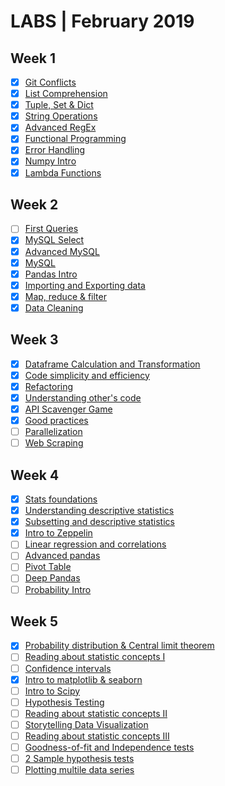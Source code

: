 # LABS | February 2019

## Week 1
- [X] [Git Conflicts](https://github.com/ta-data-bcn/lab-resolving-git-conflicts)
- [X] [List Comprehension](https://github.com/ta-data-bcn/lab-list-comprehensions)
- [X] [Tuple, Set & Dict](https://github.com/ta-data-bcn/lab-tuple-set-dict)
- [X] [String Operations](https://github.com/ta-data-bcn/lab-string-operations)
- [X] [Advanced RegEx](https://github.com/ta-data-bcn/lab-advanced-regex)
- [X] [Functional Programming](https://github.com/ta-data-bcn/lab-functional-programming)
- [X] [Error Handling](https://github.com/ta-data-bcn/lab-error-handling)
- [X] [Numpy Intro](https://github.com/ta-data-bcn/lab-numpy)
- [X] [Lambda Functions](https://github.com/ta-data-bcn/lab-lambda-functions)

## Week 2
- [ ] [First Queries](https://github.com/ta-data-bcn/lab-mysql-first-queries)
- [X] [MySQL Select](https://github.com/ta-data-bcn/lab-mysql-select)
- [X] [Advanced MySQL](https://github.com/ta-data-bcn/lab-advanced-mysql)
- [X] [MySQL](https://github.com/ta-data-bcn/lab-mysql)
- [X] [Pandas Intro](https://github.com/ta-data-bcn/lab-intro-pandas)
- [X] [Importing and Exporting data](https://github.com/ta-data-bcn/lab-import-export)
- [X] [Map, reduce & filter](https://github.com/ta-data-bcn/lab-map-reduce-filter)
- [X] [Data Cleaning](https://github.com/ta-data-bcn/lab-data-cleaning)

## Week 3
- [X] [Dataframe Calculation and Transformation](https://github.com/ta-data-bcn/lab-df-calculation-and-transformation)
- [X] [Code simplicity and efficiency](https://github.com/ta-data-bcn/lab-code-simplicity-efficiency)
- [X] [Refactoring](https://github.com/ta-data-bcn/lab-refactoring)
- [X] [Understanding other's code](https://github.com/ta-data-bcn/lab-understanding-others-code)
- [X] [API Scavenger Game](https://github.com/ta-data-bcn/lab-api-scavenger-game)
- [X] [Good practices](https://github.com/ta-data-bcn/lab-good-practices)
- [ ] [Parallelization](https://github.com/ta-data-bcn/lab-parallelization)
- [ ] [Web Scraping](https://github.com/ta-data-bcn/lab-web-scraping)

## Week 4
- [X] [Stats foundations](https://github.com/ta-data-bcn/lab-statistics-foundations)
- [X] [Understanding descriptive statistics](https://github.com/ta-data-bcn/lab-understanding-descriptive-stats)
- [X] [Subsetting and descriptive statistics](https://github.com/ta-data-bcn/lab-subsetting-and-descriptive-stats)
- [X] [Intro to Zeppelin](https://github.com/ta-data-bcn/lab-intro-to-zeppelin)
- [ ] [Linear regression and correlations](https://github.com/ta-data-bcn/lab-linear-regression-correlation)
- [ ] [Advanced pandas](https://github.com/ta-data-bcn/lab-advanced-pandas)
- [ ] [Pivot Table](https://github.com/ta-data-bcn/lab-pivot-table-and-correlation)
- [ ] [Deep Pandas](https://github.com/ta-data-bcn/lab-pandas-deep-dive)
- [ ] [Probability Intro](https://github.com/ta-data-bcn/lab-probability-intro)

## Week 5
- [X] [Probability distribution & Central limit theorem](https://github.com/ta-data-bcn/lab-probability-dist)
- [ ] [Reading about statistic concepts I](https://github.com/ta-data-bcn/lab-reading-about-statistic-concepts)
- [ ] [Confidence intervals](https://github.com/ta-data-bcn/lab-confidence-intervals)
- [X] [Intro to matplotlib & seaborn](https://github.com/ta-data-bcn/lab-matplotlib-seaborn)
- [ ] [Intro to Scipy](https://github.com/ta-data-bcn/lab-intro-to-scipy)
- [ ] [Hypothesis Testing](https://github.com/ta-data-bcn/lab-hypothesis-testing)
- [ ] [Reading about statistic concepts II](https://github.com/ta-data-bcn/lab-reading-about-statistic-concepts)
- [ ] [Storytelling Data Visualization](https://github.com/ta-data-bcn/lab-storytelling-data-visualization)
- [ ] [Reading about statistic concepts III](https://github.com/ta-data-bcn/lab-reading-about-statistic-concepts)
- [ ] [Goodness-of-fit and Independence tests](https://github.com/ta-data-bcn/lab-goodfit-indeptests)
- [ ] [2 Sample hypothesis tests](https://github.com/ta-data-bcn/lab-two-sample-hypothesis-tests)
- [ ] [Plotting multile data series](https://github.com/ta-data-bcn/lab-plotting-multiple-data-series)
